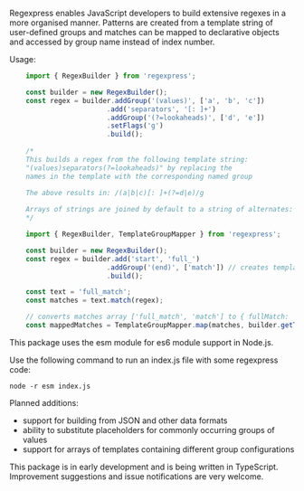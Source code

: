 Regexpress enables JavaScript developers to build extensive regexes in a more organised manner. Patterns are created from a template string of user-defined groups and matches can be mapped to declarative objects and accessed by group name instead of index number.

Usage:

```javascript
    import { RegexBuilder } from 'regexpress';

    const builder = new RegexBuilder();
    const regex = builder.addGroup('(values)', ['a', 'b', 'c'])
                        .add('separators', '[: ]+')
                        .addGroup('(?=lookaheads)', ['d', 'e'])
                        .setFlags('g')
                        .build();
    
    /*
    This builds a regex from the following template string:
    "(values)separators(?=lookaheads)" by replacing the 
    names in the template with the corresponding named group
     
    The above results in: /(a|b|c)[: ]+(?=d|e)/g

    Arrays of strings are joined by default to a string of alternates: ['a', 'b', 'c'] -> a|b|c
    */
```


```javascript
    import { RegexBuilder, TemplateGroupMapper } from 'regexpress';

    const builder = new RegexBuilder();
    const regex = builder.add('start', 'full_')
                        .addGroup('(end)', ['match']) // creates template string: 'start(end)'
                        .build();

    const text = 'full_match';
    const matches = text.match(regex);  

    // converts matches array ['full_match', 'match'] to { fullMatch: 'full_match', end: 'match'}
    const mappedMatches = TemplateGroupMapper.map(matches, builder.getTemplate());
```

This package uses the esm module for es6 module support in Node.js.

Use the following command to run an index.js file with some regexpress code:
```console
node -r esm index.js
```

Planned additions:

- support for building from JSON and other data formats
- ability to substitute placeholders for commonly occurring groups of values
- support for arrays of templates containing different group configurations

This package is in early development and is being written in TypeScript. Improvement suggestions and issue notifications are very welcome.